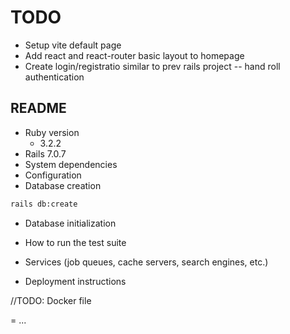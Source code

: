 # TODO

- Setup vite default page
- Add react and react-router basic layout to homepage
- Create login/registratio similar to prev rails project -- hand roll authentication

## README

- Ruby version
  - 3.2.2
- Rails 7.0.7
- System dependencies
- Configuration
- Database creation
  
```bash
rails db:create
```

- Database initialization

- How to run the test suite

- Services (job queues, cache servers, search engines, etc.)

- Deployment instructions

//TODO: Docker file

= ...
